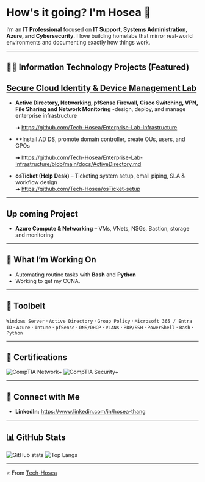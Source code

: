 # How's it going? I'm Hosea 👋

I’m an **IT Professional** focused on **IT Support, Systems Administration, Azure, and Cybersecurity**. 
I love building homelabs that mirror real-world environments and documenting exactly how things work.

---

## 👨‍💻 Information Technology Projects (Featured)

## [Secure Cloud Identity & Device Management Lab](https://github.com/Tech-Hosea/Secure-Cloud-Identity-Device-Management-Lab)

- **Active Directory, Networking, pfSense Firewall, Cisco Switching, VPN, File Sharing and Network Monitoring** -design, deploy, and manage enterprise infrastructure
  
  ➜ https://github.com/Tech-Hosea/Enterprise-Lab-Infrastructure
- **Install AD DS, promote domain controller, create OUs, users, and GPOs
  
  ➜ https://github.com/Tech-Hosea/Enterprise-Lab-Infrastructure/blob/main/docs/ActiveDirectory.md
  
- **osTicket (Help Desk)** – Ticketing system setup, email piping, SLA & workflow design  
  ➜ https://github.com/Tech-Hosea/osTicket-setup

---
## Up coming Project 
- **Azure Compute & Networking** – VMs, VNets, NSGs, Bastion, storage and monitoring
---

## 🎯 What I’m Working On
- Automating routine tasks with **Bash** and **Python**
- Working to get my CCNA.

---

## 🧰 Toolbelt
`Windows Server` · `Active Directory` · `Group Policy` · `Microsoft 365 / Entra ID` · `Azure` · `Intune` · `pfSense` · `DNS/DHCP` · `VLANs` · `RDP/SSH` · `PowerShell` · `Bash` · `Python`

---

## 🏅 Certifications
![CompTIA Network+](https://img.shields.io/badge/CompTIA-Network%2B-EA1F22?logo=comptia&logoColor=white)
![CompTIA Security+](https://img.shields.io/badge/CompTIA-Security%2B-EA1F22?logo=comptia&logoColor=white)

---

## 🤳 Connect with Me
- **LinkedIn:** https://www.linkedin.com/in/hosea-thang
---

## 📊 GitHub Stats
![GitHub stats](https://github-readme-stats.vercel.app/api?username=Tech-Hosea&show_icons=true&theme=tokyonight)
![Top Langs](https://github-readme-stats.vercel.app/api/top-langs/?username=Tech-Hosea&layout=compact&theme=tokyonight)

---

⭐️ From [Tech-Hosea](https://github.com/Tech-Hosea)
